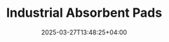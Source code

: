 ---
type: product
layout: product
date: 2025-03-27T13:48:25+04:00
sitemap:
  priority: 1
  changefreq: "weekly"

# SEO metadata
seoTitle: "Industrial Absorbent Pads for Optimal Spill Management"
seoTitleSuffix: "- auto mechanic supplies near me in Oklahoma"
seoDescription: >-
  Premium industrial absorbent pads engineered with Exxon technology for superior spill control in auto repair shops and dealerships in Oklahoma. Experience fast shipping, bulk savings, and top-quality performance. Ideal for Oklahoma mechanic supplies and auto repair tools near me.

# Page content
title: "Industrial **Absorbent Pads**"
titlePrefix: "Oklahoma Auto Shop Supplies & Mechanic Essentials"
description: >-
  Industrial Absorbent Pads offer unrivaled spill control for auto repair shops, dealerships, and service centers in Oklahoma. Engineered with advanced Exxon technology, these pads ensure fast liquid absorption, cost-effective bulk savings, and reliable safety. Ideal for local mechanic supplies and auto repair tools near me.

# benefitsContent
benefitsImages:
  - image: "/images/abspads/product-main.jpg"
    alt: "Nutcracker Pro Absorbent Pads for Oklahoma auto shop supplies"
benefitsBlocks:
  - title: "Oklahoma Spill Control Excellence"
    text: >-
      Our absorbent pads deliver superior spill control for auto repair shops in Oklahoma, absorbing oils and chemicals quickly. Ideal for auto shop supplies and fast shipping auto supplies Oklahoma, ensuring workplace safety.
  - title: "Efficient Safety & Compliance in Oklahoma"
    text: >-
      Engineered to meet OSHA standards, these pads help reduce slip hazards and ensure safety in Oklahoma dealerships. Perfect for mechanic safety products Oklahoma and local mechanic supply distributor needs.
  - title: "Universal Liquid Management for Auto Shops"
    text: >-
      Designed for multiple liquid types, our pads efficiently handle motor oils, coolants, and solvents. A top choice for dealership supplies Oklahoma, auto repair supplies Oklahoma, and bulk shop supplies Oklahoma.
  - title: "Cost-Effective Bulk Ordering in Oklahoma"
    text: >-
      Save on bulk orders with 200 pads per case at competitive pricing. Ideal for local auto shop tools in Oklahoma, offering cost-saving auto supplies Oklahoma and dependable service center products Oklahoma.
  - title: "High Durability for Industrial Use"
    text: >-
      Our high-quality, tear-resistant pads are built for heavy-duty use in Oklahoma auto shops. They support professional-grade auto supplies Oklahoma, ensuring long-lasting performance and rapid spill management.
  - title: "Streamlined Workflow & Fast Shipping"
    text: >-
      Prevent workflow disruptions in Oklahoma service centers with quick and efficient spill cleanup. Enjoy fast shipping auto supplies Oklahoma and reliable performance for local dealership maintenance stock.
  - title: "Optimized for Diverse Auto Applications"
    text: >-
      These pads excel in diverse settings, from car repair to industrial workshops in Oklahoma. Trusted as heavy-duty auto service supplies Oklahoma and mechanic tools for sale in Oklahoma for efficient spill control.
  - title: "Enhanced Safety for Service Centers"
    text: >-
      Boost safety in Oklahoma facilities with non-slip, high-absorbency pads that reduce risks. Perfect for technician safety equipment Oklahoma and local mechanic supply chain partner needs in auto shops.
  - title: "Trusted by Oklahoma Auto Professionals"
    text: >-
      Proven in Oklahoma auto shops, our pads offer unmatched performance and cost efficiency. A top pick for auto repair tools near me and wholesale mechanic supplies Oklahoma, ensuring dependable spill control in Oklahoma.

# testimonials section
testimonials:
  items:
    - name: "Mike R."
      text: >-
        I use these pads in my garage daily. They soak up spills fast and keep my shop clean and safe. A solid choice for any auto repair supplies in Oklahoma. They really deliver quality and value for my business.
    - name: "Sarah J."
      text: >-
        These absorbent pads are a game changer for our dealership in Oklahoma. They handle spills without fail and are perfect for our auto shop supplies. Fast shipping and reliable every time, making them a must-have.
    - name: "Carlos M."
      text: >-
        Working at a busy service center, these pads have improved our spill management significantly. They absorb liquids quickly and keep our floor safe. Great value for auto repair tools near me.
    - name: "Deborah L."
      text: >-
        I’m impressed with the performance of these pads. In my auto shop, they offer unbeatable spill control and help meet safety standards. Highly recommended for dealership supplies near me and overall reliability.
    - name: "Tommy K."
      text: >-
        Running a small repair shop in Oklahoma, I found these pads to be reliable and cost-effective. They clean up spills efficiently and are essential for local mechanic supply distributor needs and everyday operations.
    - name: "Alicia P."
      text: >-
        At our service center, these pads are trusted for everyday spill control. They work fast and are durable, making them perfect for auto repair supplies and ensuring a safe, clean workspace.
    - name: "Brian S."
      text: >-
        Our Oklahoma team relies on these absorbent pads for quick spill management. They are heavy-duty, cost-saving, and ideal for auto repair tools. A great product for any auto shop manager looking for quality.
    - name: "Kimberly D."
      text: >-
        These pads have made a big difference in our dealership. They offer efficient spill control and help maintain a clean work area. A top pick for anyone needing bulk automotive maintenance tools near me.
    - name: "Eric W."
      text: >-
        I trust these pads for managing spills in our service center. They absorb liquids rapidly and are built tough. Excellent for local mechanic supplies and ensuring a safe, productive work environment.

# FAQ section
faq:
  titleColored: "F.A.Q."
  questions:
    - question: "What makes Industrial Absorbent Pads ideal for auto shops?"
      answer: >-
        Our pads use advanced Exxon technology to offer unmatched spill absorption, meeting the needs of auto repair shops and dealerships. They quickly manage oil, coolant, and chemical spills, ensuring safety and reliable performance for mechanic supplies.
    - question: "How do these pads improve safety in service centers?"
      answer: >-
        Designed to reduce slip hazards and meet OSHA standards, these pads keep service centers safe by containing spills fast. They support auto shop tools in Oklahoma, offer reliable performance, and are trusted by local mechanics and dealership supplies near me.
    - question: "Can these pads handle different types of liquids in facilities?"
      answer: >-
        Yes, engineered for versatility, these pads absorb motor oils, solvents, and coolants, making them perfect for varied spill scenarios in auto shops. They are ideal for local mechanic supplies and bulk shop supplies in Oklahoma with fast shipping.
    - question: "What are the cost benefits of bulk ordering these pads in Oklahoma?"
      answer: >-
        Bulk ordering 200 pads per case reduces cost per unit significantly, ideal for Oklahoma dealerships and repair shops. Enjoy savings on auto repair supplies in Oklahoma while benefiting from efficient spill management and reduced reorder frequency near me.
    - question: "How do the design features of these pads enhance performance in Oklahoma?"
      answer: >-
        Featuring a tear-resistant, dimpled design, these pads provide optimal absorption and durability in Oklahoma auto shops. They ensure quick cleanups, reduce downtime, and support mechanic safety products in Oklahoma, perfect for dealership use near me.
    - question: "Where can I buy these Industrial Absorbent Pads in Oklahoma?"
      answer: >-
        You can purchase these high-performance pads from our trusted distribution network in Oklahoma. They offer fast delivery, reliable bulk ordering, and are widely used in auto repair supplies Oklahoma, local mechanic supply distributor stores, and service center products near me.
---